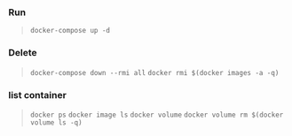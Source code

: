 ### Run
> `docker-compose up -d`

### Delete
> `docker-compose down --rmi all`
> `docker rmi $(docker images -a -q)`

### list container
> `docker ps`
> `docker image ls`
> `docker volume`
> `docker volume rm $(docker volume ls -q)`
